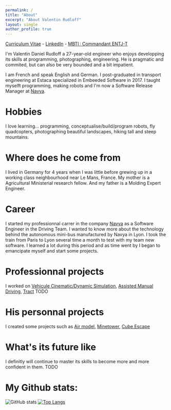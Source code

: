 ```yaml
---
permalink: /
title: "About"
excerpt: "About Valentin Rudloff"
layout: single
author_profile: true
---
```


[Curriculum Vitae](assets/pdf/cv_en.pdf) - [LinkedIn](https://www.linkedin.com/in/rudloffvalentin/) - [MBTI : Commandant ENTJ-T](https://www.16personalities.com/entj-personality)

I'm Valentin Daniel Rudloff a 27-year-old engineer who enjoys developping its skills at programming, photographing, engineering. He is pragmatic and commited, but can also be very bounded and a bit impatient.

I am French and speak English and German. I post-graduated in transport engineering at Estaca specialized in Embeeded Software in 2017. I taught myselft programming, making robots and I'm now a Software Release Manager at [Navya](https://www.navya.tech).

# Hobbies
I love learning... programming, conceptualise/build/program robots, fly quadcopters, photographing beautiful landscapes, hiking tall and steep mountains.

# Where does he come from
I lived in Germany for 4 years when I was little before grewing up in a working class neighbourhood near Le Mans, France. My mother is a Agricultural Ministerial research fellow. And my father is a Molding Expert Engineer.

# Career
I started my professionnal carrer in the company [Navya](https://www.navya.tech) as a Software Engineer in the Driving Team. I wanted to know more about the technology behind the autonomous mini-bus manufactured by Navya in Lyon. I took the train from Paris to Lyon several time a month to test with my team new software. I learned a lot during this period and as time went by I began to emancipate myself and start some projects.

# Professionnal projects 
I worked on [Vehicule Cinematic/Dynamic Simulation](projects), [Assisted Manual Driving](projects), [Tract](projects) TODO

# His personnal projects
I created some projects such as [Air model](projects), [Minetower](projects), [Cube Escape](projects)

# What's its future like
I definitly will continue to master its skills to become more and more confident in them. TODO

# My Github stats:
![GitHub stats](https://github-readme-stats.vercel.app/api?username=gamma-software&show_icons=true&title_color=ffc857&icon_color=8ac926&text_color=daf7dc&bg_color=151515&hide=["stars"])
[![Top Langs](https://github-readme-stats.vercel.app/api/top-langs/?username=gamma-software&layout=compact&text_color=daf7dc&bg_color=151515)](https://github.com/anuraghazra/github-readme-stats)